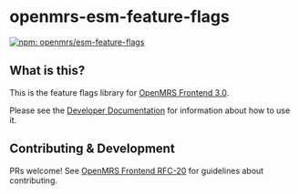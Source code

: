 # openmrs-esm-feature-flags

[![npm: openmrs/esm-feature-flags](https://img.shields.io/npm/v/@openmrs/esm-feature-flags)](https://github.com/openmrs/openmrs-esm-core/tree/main/packages/framework/esm-feature-flags)

## What is this?

This is the feature flags library for [OpenMRS Frontend 3.0](https://wiki.openmrs.org/display/projects/OpenMRS+3.0%3A+A+Frontend+Framework+that+enables+collaboration+and+better+User+Experience).

Please see the [Developer Documentation](https://o3-docs.openmrs.org/docs/configuration-system)
for information about how to use it.

## Contributing & Development

PRs welcome! See
[OpenMRS Frontend RFC-20](https://github.com/openmrs/openmrs-rfc-frontend/blob/master/text/0020-contributing-guidelines.md#contributing-guidelines)
for guidelines about contributing.
